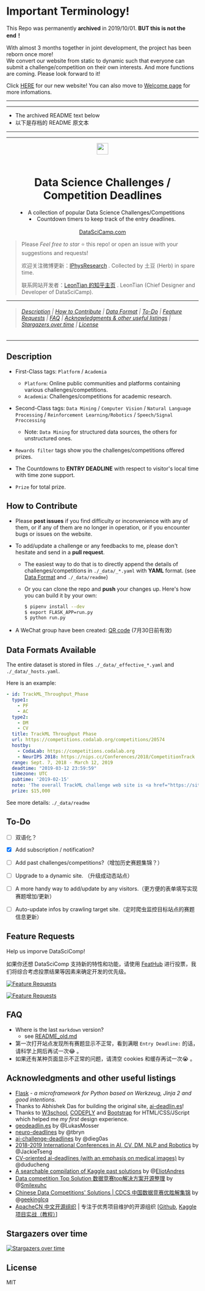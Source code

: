 <h1>Important Terminology!</h1>
<p>
This Repo was permanently <b>archived</b> in 2019/10/01. <b>BUT this is not the end！</b><br>
  </p>
  <p>
With almost 3 months together in joint development, the project has been reborn once more! <br>
We convert our website from static to dynamic such that everyone can submit a challenge/competition on their own interests. And more functions are coming. Please look forward to it!
</p>
<p>
Click <a href="https://www.datascicamp.com">HERE</a> for our new website! You can also move to <a href="https://github.com/datascicamp/DataSciCamp">Welcome page</a> for more infomations.
</p>

---
---
- The archived README text below
- 以下是存档的 README 原文本
---
---

<div align="center">
  <a href="./favicon.ico">
    <img width="30" heigth="30" src="./favicon.ico">
  </a>
  <br>
  <br>
    <h1>Data Science Challenges / Competition Deadlines </h1>
  <p>
      <li>A collection of popular Data Science Challenges/Competitions</li>
      <li>Countdown timers to keep track of the entry deadlines.</li>
    <br><a href="https://www.datascicamp.com">DataSciCamp.com</a>
  <p>
</div>


> Please *Feel free to star* ⭐ this repo! or open an issue with your suggestions and requests!
>
> 欢迎关注微博更新：[IPhysResearch](http://weibo.com/IPhysresearch) . Collected by 土豆 (Herb) in spare time.
>
> 联系网站开发者：[LeonTian 的知乎主页](https://www.zhihu.com/people/winchester-26/activities) . LeonTian (Chief Designer and Developer of DataSciCamp).

---

> ###### [Description](#description) | [How to Contribute](#how-to-Contribute) | [Data Format](#data-format) | [To-Do](#to-do) | [Feature Requests](#feature-requests) | [FAQ](#faq) | [Acknowledgments & other useful listings](#acknowledgments-and-other-useful-listings) | [Stargazers over time](#stargazers-over-time) | [License](#license)

---

## Description

- First-Class tags: `Platform`  / `Academia`

  - `Platform`: Online public communities and platforms containing various challenges/competitions.
  - `Academia`: Challenges/competitions for academic research.

- Second-Class tags: `Data Mining` / `Computer Vision` / `Natural Language Processing` / `Reinforcement Learning/Robotics` / `Speech/Signal Proccessing`

  - Note: `Data Mining` for structured data sources, the others for unstructured ones.

- `Rewards filter` tags show you the challenges/competitions offered prizes. 
- The Countdowns to **ENTRY DEADLINE** with respect to visitor's local time with time zone support.
- `Prize` for total prize.



## How to Contribute

- Please **post issues** if you find difficulty or inconvenience with any of them, or if any of them are no longer in operation, or if you encounter bugs or issues on the website.

- To add/update a challenge or any feedbacks to me, please don't hesitate and send in a **pull request**.

  - The easiest way to do that is to directly append the details of challenges/competitions in `./_data/_*.yaml` with **YAML** format. (see [Data Format](#data-format) and  `./_data/readme`)

  - Or you can clone the repo and **push** your changes up. Here's how you can build it by your own:

    ```bash
    $ pipenv install --dev
    $ export FLASK_APP=run.py
    $ python run.py
    ```

- A WeChat group have been created: <a target='_blank' href="https://i.loli.net/2019/07/23/5d372ba49502080881.png">QR code</a> (7月30日前有效)





## Data Formats Available

The entire dataset is stored in files `./_data/_effective_*.yaml` and `./_data/_hosts.yaml`.

Here is an example:

```yaml
- id: TrackML_Throughput_Phase
  type1: 
    - PF
    - AC
  type2:
    - DM
    - CV
  title: TrackML Throughput Phase
  url: https://competitions.codalab.org/competitions/20574
  hostby:
    - CodaLab: https://competitions.codalab.org
    - NeurIPS 2018: https://nips.cc/Conferences/2018/CompetitionTrack
  range: Sept. 7, 2018 - March 12, 2019
  deadtime: "2019-03-12 23:59:59"
  timezone: UTC
  pubtime: '2019-02-15'
  note: 'The overall TrackML challenge web site is <a href="https://sites.google.com/site/trackmlparticle/">there</a>.'
  prize: $15,000
```

See more details: `./_data/readme`


## To-Do

- [ ] 双语化？
- [x] Add subscription / notification?
- [ ] Add past challenges/competitions?（增加历史赛题集锦？）
- [ ] Upgrade to a dynamic site. （升级成动态站点）
- [ ] A more handy way to add/update by any visitors.（更方便的表单填写实现赛题增加/更新）
- [ ] Auto-update infos by crawling target site.（定时爬虫监控目标站点的赛题信息更新）


## Feature Requests

Help us imporve DataSciComp!

如果你还想 DataSciComp 支持新的特性和功能，请使用 [FeatHub](https://feathub.com/iphysresearch/DataSciComp) 进行投票，我们将综合考虑投票结果等因素来确定开发的优先级。

[![Feature Requests](https://cloud.githubusercontent.com/assets/390379/10127973/045b3a96-6560-11e5-9b20-31a2032956b2.png)](http://feathub.com/iphysresearch/DataSciComp)

[![Feature Requests](http://feathub.com/iphysresearch/DataSciComp?format=svg)](http://feathub.com/iphysresearch/DataSciComp)


## FAQ

- Where is the last `markdown` version?
  - see [README_old.md](https://github.com/iphysresearch/DataSciComp/blob/master/README_old.md)
- 第一次打开站点发现所有赛题显示不正常，看到满眼 `Entry Deadline:` 的话，请科学上网后再试一次:joy: ​。
- 如果还有某种页面显示不正常的问题，请清空 cookies 和缓存再试一次:sob: 。



## Acknowledgments and other useful listings

- [Flask](http://flask.pocoo.org) - *a microframework for Python based on Werkzeug, Jinja 2 and good intentions.*
- Thanks to Abhishek Das for building the original site, [ai-deadlin.es](http://aideadlin.es)!
- Thanks to [W3school](http://www.w3school.com.cn), [CODEPLY](https://www.codeply.com) and [Bootstrap](https://bootstrapdocs.com/v3.3.6/docs/css/) for HTML/CSS/JScript which helped me *my first* design experience.
- [geodeadlin.es](http://geodeadlin.es/) by @LukasMosser
- [neuro-deadlines](https://github.com/tbryn/neuro-deadlines) by @tbryn
- [ai-challenge-deadlines](https://github.com/dieg0as/ai-challenge-deadlines) by @dieg0as
- [2018-2019 International Conferences in AI, CV, DM, NLP and Robotics](https://jackietseng.github.io/conference_call_for_paper/2018-2019-conferences-with-ccf.html) by @JackieTseng
- [CV-oriented ai-deadlines (with an emphasis on medical images)](https://creedai.github.io/ai-deadlines/) by @duducheng
- [A searchable compilation of Kaggle past solutions](http://ndres.me/kaggle-past-solutions/) by @[EliotAndres](https://github.com/EliotAndres)
- [Data competition Top Solution 数据竞赛top解决方案开源整理](https://github.com/Smilexuhc/Data-Competition-TopSolution) by @[Smilexuhc](https://github.com/Smilexuhc)
- [Chinese Data Competitions' Solutions | CDCS 中国数据竞赛优胜解集锦](https://github.com/geekinglcq/CDCS) by @[geekinglcq](https://github.com/geekinglcq)
- [ApacheCN 中文开源组织](http://www.apachecn.org) | 专注于优秀项目维护的开源组织 [[Github](https://github.com/apachecn), [Kaggle 项目实战（教程）](https://github.com/apachecn/kaggle)]



## Stargazers over time

[![Stargazers over time](https://starcharts.herokuapp.com/iphysresearch/DataSciComp.svg)](https://starcharts.herokuapp.com/iphyresearch/DataSciComp)



## License

MIT

